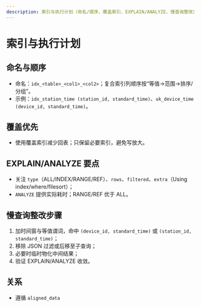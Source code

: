 ```yaml
---
description: 索引与执行计划（命名/顺序、覆盖索引、EXPLAIN/ANALYZE、慢查询整改）
---
```

# 索引与执行计划

## 命名与顺序
- 命名：`idx_<table>_<col1>_<col2>`；复合索引列顺序按“等值→范围→排序/分组”。
- 示例：`idx_station_time (station_id, standard_time)`、`uk_device_time (device_id, standard_time)`。

## 覆盖优先
- 使用覆盖索引减少回表；只保留必要索引，避免写放大。

## EXPLAIN/ANALYZE 要点
- 关注 `type`（ALL/INDEX/RANGE/REF）、`rows`、`filtered`、`extra`（Using index/where/filesort）；
- `ANALYZE` 提供实际耗时；RANGE/REF 优于 ALL。

## 慢查询整改步骤
1) 加时间窗与等值谓词，命中 `(device_id, standard_time)` 或 `(station_id, standard_time)`；
2) 移除 JSON 过滤或后移至子查询；
3) 必要时临时物化中间结果；
4) 验证 EXPLAIN/ANALYZE 收敛。

## 关系
- 遵循 `aligned_data`
